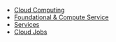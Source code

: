 
- [Cloud Computing](./Cloud%20Computing.md)
- [Foundational & Compute Service](./Foundational%20%26%20Compute%20Service.md)
- [Services](./services.md)
- [Cloud Jobs](./Cloud_Jobs.md)
